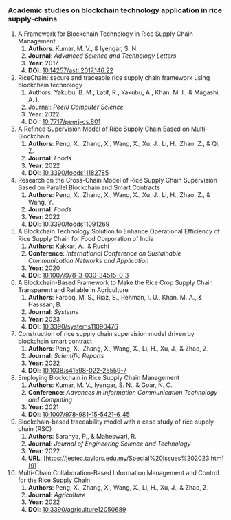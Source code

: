 ### Academic studies on blockchain technology application in rice supply-chains

1. A Framework for Blockchain Technology in Rice Supply Chain Management
    1. **Authors**: Kumar, M. V., & Iyengar, S. N.
    2. **Journal**: *Advanced Science and Technology Letters*
    3. **Year**: 2017
    4. **DOI**: [10.14257/astl.2017.146.22][1]
2. RiceChain: secure and traceable rice supply chain framework using blockchain technology
    1. Authors: Yakubu, B. M., Latif, R., Yakubu, A., Khan, M. I., & Magashi, A. I.
    2. Journal: *PeerJ Computer Science*
    3. Year: 2022
    4. DOI: [10.7717/peerj-cs.801][2]
3. A Refined Supervision Model of Rice Supply Chain Based on Multi-Blockchain
    1. **Authors**: Peng, X., Zhang, X., Wang, X., Xu, J., Li, H., Zhao, Z., & Qi, Z.
    2. **Journal**: *Foods*
    3. **Year**: 2022
    4. **DOI**: [10.3390/foods11182785][3]
4. Research on the Cross-Chain Model of Rice Supply Chain Supervision Based on Parallel Blockchain and Smart Contracts
    1. **Authors**: Peng, X., Zhang, X., Wang, X., Xu, J., Li, H., Zhao, Z., & Wang, Y.
    2. **Journal**: *Foods*
    3. **Year**: 2022
    4. **DOI**: [10.3390/foods11091269][4]
5. A Blockchain Technology Solution to Enhance Operational Efficiency of Rice Supply Chain for Food Corporation of India
    1. **Authors**: Kakkar, A., & Ruchi
    2. **Conference**: *International Conference on Sustainable Communication Networks and Application*
    3. **Year**: 2020
    4. **DOI**: [10.1007/978-3-030-34515-0_3][5]
6. A Blockchain-Based Framework to Make the Rice Crop Supply Chain Transparent and Reliable in Agriculture
    1. **Authors**: Farooq, M. S., Riaz, S., Rehman, I. U., Khan, M. A., & Hasssan, B.
    2. **Journal**: *Systems*
    3. **Year**: 2023
    4. **DOI**: [10.3390/systems11090476][6]
7. Construction of rice supply chain supervision model driven by blockchain smart contract
    1. **Authors**: Peng, X., Zhang, X., Wang, X., Li, H., Xu, J., & Zhao, Z.
    2. **Journal**: *Scientific Reports*
    3. **Year**: 2022
    4. **DOI**: [10.1038/s41598-022-25559-7][7]
8. Employing Blockchain in Rice Supply Chain Management
    1. **Authors**: Kumar, M. V., Iyengar, S. N., & Goar, N. C.
    2. **Conference**: *Advances in Information Communication Technology and Computing*
    3. **Year**: 2021
    4. **DOI**: [10.1007/978-981-15-5421-6_45][8]
9. Blockchain-based traceability model with a case study of rice supply chain (RSC)
    1. **Authors**: Saranya, P., & Maheswari, R.
    2. **Journal**: *Journal of Engineering Science and Technology*
    3. **Year**: 2022
    4. **URL**: [https://jestec.taylors.edu.my/Special%20Issues%202023.htm][9]
10. Multi-Chain Collaboration-Based Information Management and Control for the Rice Supply Chain
    1. **Authors**: Peng, X., Zhang, X., Wang, X., Li, H., Xu, J., & Zhao, Z.
    2. **Journal**: *Agriculture*
    3. **Year**: 2022
    4. **DOI**: [10.3390/agriculture12050689][10]



[1]: [https://www.researchgate.net/profile/N-Ch-Sriman-Narayana-Iyenger/publication/323259797_A_Framework_for_Blockchain_Technology_in_Rice_Supply_Chain_Management_Plantation/links/5b20c368458515270fc5a5cc/A-Framework-for-Blockchain-Technology-in-Rice-Supply-Chain-Management-Plantation.pdf]

[2]: [https://peerj.com/articles/cs-801/]

[3]: [https://www.mdpi.com/2304-8158/11/18/2785]

[4]: [https://www.mdpi.com/2304-8158/11/9/1269]

[5]: [https://link.springer.com/chapter/10.1007/978-3-030-34515-0_3]

[6]: [https://www.mdpi.com/2079-8954/11/9/476]

[7]: [https://www.nature.com/articles/s41598-022-25559-7]

[8]: [https://link.springer.com/chapter/10.1007/978-981-15-5421-6_45]

[9]: [https://jestec.taylors.edu.my/Special%20Issue%20DLSCMA%202023/DLSCMA_5.pdf]

[10]: [https://www.mdpi.com/2077-0472/12/5/689]